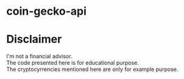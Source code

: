 # coin-gecko-api

# Disclaimer  

I'm not a financial advisor.  
The code presented here is for educational purpose.  
The cryptocyrrencies mentioned here are only for example purpose.  